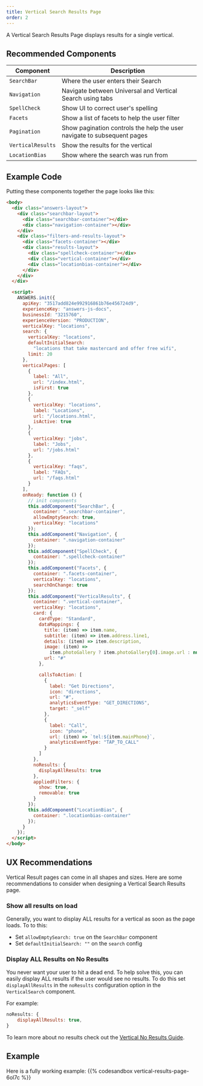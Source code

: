 ```yaml
---
title: Vertical Search Results Page
order: 2
---
```


A Vertical Search Results Page displays results for a single vertical.

## Recommended Components

| Component         | Description                                                             |
| ----------------- | ----------------------------------------------------------------------- |
| `SearchBar`       | Where the user enters their Search                                      |
| `Navigation`      | Navigate between Universal and Vertical Search using tabs               |
| `SpellCheck`      | Show UI to correct user's spelling                                      |
| `Facets`          | Show a list of facets to help the user filter                           |
| `Pagination`      | Show pagination controls the help the user navigate to subsequent pages |
| `VerticalResults` | Show the results for the vertical                                       |
| `LocationBias`    | Show where the search was run from                                      |

## Example Code

Putting these components together the page looks like this:

```html title=vertical-search.html
<body>
  <div class="answers-layout">
    <div class="searchbar-layout">
      <div class="searchbar-container"></div>
      <div class="navigation-container"></div>
    </div>
    <div class="filters-and-results-layout">
      <div class="facets-container"></div>
      <div class="results-layout">
        <div class="spellcheck-container"></div>
        <div class="vertical-container"></div>
        <div class="locationbias-container"></div>
      </div>
    </div>
  </div>

  <script>
    ANSWERS.init({
      apiKey: "3517add824e992916861b76e456724d9",
      experienceKey: "answers-js-docs",
      businessId: "3215760",
      experienceVersion: "PRODUCTION",
      verticalKey: "locations",
      search: {
        verticalKey: "locations",
        defaultInitialSearch:
          "locations that take mastercard and offer free wifi",
        limit: 20
      },
      verticalPages: [
        {
          label: "All",
          url: "/index.html",
          isFirst: true
        },
        {
          verticalKey: "locations",
          label: "Locations",
          url: "/locations.html",
          isActive: true
        },
        {
          verticalKey: "jobs",
          label: "Jobs",
          url: "/jobs.html"
        },
        {
          verticalKey: "faqs",
          label: "FAQs",
          url: "/faqs.html"
        }
      ],
      onReady: function () {
        // init components
        this.addComponent("SearchBar", {
          container: ".searchbar-container",
          allowEmptySearch: true,
          verticalKey: "locations"
        });
        this.addComponent("Navigation", {
          container: ".navigation-container"
        });
        this.addComponent("SpellCheck", {
          container: ".spellcheck-container"
        });
        this.addComponent("Facets", {
          container: ".facets-container",
          verticalKey: "locations",
          searchOnChange: true
        });
        this.addComponent("VerticalResults", {
          container: ".vertical-container",
          verticalKey: "locations",
          card: {
            cardType: "Standard",
            dataMappings: {
              title: (item) => item.name,
              subtitle: (item) => item.address.line1,
              details: (item) => item.description,
              image: (item) =>
                item.photoGallery ? item.photoGallery[0].image.url : null,
              url: "#"
            },

            callsToAction: [
              {
                label: "Get Directions",
                icon: "directions",
                url: "#",
                analyticsEventType: "GET_DIRECTIONS",
                target: "_self"
              },
              {
                label: "Call",
                icon: "phone",
                url: (item) => `tel:${item.mainPhone}`,
                analyticsEventType: "TAP_TO_CALL"
              }
            ]
          },
          noResults: {
            displayAllResults: true
          },
          appliedFilters: {
            show: true,
            removable: true
          }
        });
        this.addComponent("LocationBias", {
          container: ".locationbias-container"
        });
      }
    });
  </script>
</body>

```

## UX Recommendations

Vertical Result pages can come in all shapes and sizes. Here are some recommendations
to consider when designing a Vertical Search Results page.

### Show all results on load

Generally, you want to display ALL results for a vertical as soon as the page loads. To
to this:

- Set `allowEmptySearch: true` on the `SearchBar` component
- Set `defaultInitialSearch: ""` on the `search` config

### Display ALL Results on No Results

You never want your user to hit a dead end. To help solve this, you can easily
display ALL results if the user would see no results. To do this set `displayAllResults`
in the `noResults` configuration option in the `VerticalSearch` component.

For example:

```js
noResults: {
	displayAllResults: true,
}
```

To learn more about no results check out the [Vertical No Results Guide](../vertical-no-results).

## Example

Here is a fully working example:
{{% codesandbox vertical-results-page-6ol7c %}}

